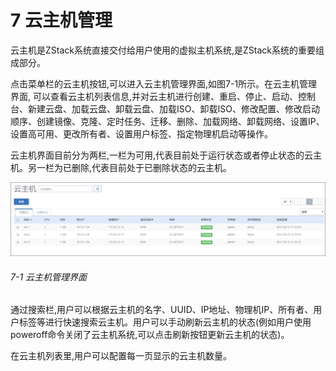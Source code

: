 # 7 云主机管理
云主机是ZStack系统直接交付给用户使用的虚拟主机系统,是ZStack系统的重要组成部分。

点击菜单栏的云主机按钮,可以进入云主机管理界面,如图7-1所示。在云主机管理界面, 可以查看云主机列表信息,并对云主机进行创建、重启、停止、启动、控制台、新建云盘、加载云盘、卸载云盘、加载ISO、卸载ISO、修改配置、修改启动顺序、创建镜像、克隆、定时任务、迁移、删除、加载网络、卸载网络、设置IP、设置高可用、更改所有者、设置用户标签、指定物理机启动等操作。

云主机界面目前分为两栏,一栏为可用,代表目前处于运行状态或者停止状态的云主机。另一栏为已删除,代表目前处于已删除状态的云主机。

![png](../images/7-1.png "图7-1 云主机管理界面")
###### 7-1 云主机管理界面

通过搜索栏,用户可以根据云主机的名字、UUID、IP地址、物理机IP、所有者、用户标签等进行快速搜索云主机。用户可以手动刷新云主机的状态(例如用户使用poweroff命令关闭了云主机系统,可以点击刷新按钮更新云主机的状态)。
 
在云主机列表里,用户可以配置每一页显示的云主机数量。
